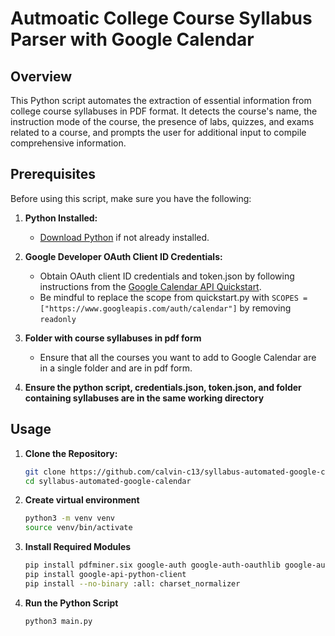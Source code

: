 # Autmoatic College Course Syllabus Parser with Google Calendar

## Overview

This Python script automates the extraction of essential information from college course syllabuses in PDF format. It detects the course's name, the instruction mode of the course, the presence of labs, quizzes, and exams related to a course, and prompts the user for additional input to compile comprehensive information.

## Prerequisites

Before using this script, make sure you have the following:

1. **Python Installed:**
   - [Download Python](https://www.python.org/downloads/) if not already installed.

2. **Google Developer OAuth Client ID Credentials:**
   - Obtain OAuth client ID credentials and token.json by following instructions from the [Google Calendar API Quickstart](https://developers.google.com/calendar/api/quickstart/python).
   - Be mindful to replace the scope from quickstart.py with `SCOPES = ["https://www.googleapis.com/auth/calendar"]` by removing `readonly`

3. **Folder with course syllabuses in pdf form**
   - Ensure that all the courses you want to add to Google Calendar are in a single folder and are in pdf form.

4. **Ensure the python script, credentials.json, token.json, and folder containing syllabuses are in the same working directory**
   
## Usage

1. **Clone the Repository:**
   ```bash
   git clone https://github.com/calvin-c13/syllabus-automated-google-calendar.git
   cd syllabus-automated-google-calendar
2. **Create virtual environment**
   ```bash
   python3 -m venv venv
   source venv/bin/activate

3. **Install Required Modules**
   ```bash
   pip install pdfminer.six google-auth google-auth-oauthlib google-auth-httplib2
   pip install google-api-python-client
   pip install --no-binary :all: charset_normalizer
4. **Run the Python Script**
   ```bash
   python3 main.py
